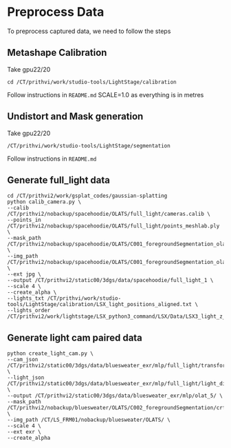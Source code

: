 # Preprocess Data
To preprocess captured data, we need to follow the steps

## Metashape Calibration
Take gpu22/20
```
cd /CT/prithvi/work/studio-tools/LightStage/calibration
```
Follow instructions in `README.md`
SCALE=1.0 as everything is in metres


## Undistort and Mask generation
Take gpu22/20
```
/CT/prithvi/work/studio-tools/LightStage/segmentation
```
Follow instructions in `README.md`

## Generate full_light data
```
cd /CT/prithvi2/work/gsplat_codes/gaussian-splatting
python calib_camera.py \        
--calib /CT/prithvi2/nobackup/spacehoodie/OLATS/full_light/cameras.calib \
--points_in /CT/prithvi2/nobackup/spacehoodie/OLATS/full_light/points_meshlab.ply \
--mask_path /CT/prithvi2/nobackup/spacehoodie/OLATS/C001_foregroundSegmentation_olat2/crf \
--img_path /CT/prithvi2/nobackup/spacehoodie/OLATS/C001_foregroundSegmentation_olat2/fg/ \
--ext jpg \
--output /CT/prithvi2/static00/3dgs/data/spacehoodie/full_light_1 \
--scale 4 \
--create_alpha \
--lights_txt /CT/prithvi/work/studio-tools/LightStage/calibration/LSX_light_positions_aligned.txt \
--lights_order /CT/prithvi2/work/lightstage/LSX_python3_command/LSX/Data/LSX3_light_z_spiral.txt 
```

## Generate light cam paired data
```
python create_light_cam.py \
--cam_json /CT/prithvi2/static00/3dgs/data/bluesweater_exr/mlp/full_light/transforms_train.json \
--light_json /CT/prithvi2/static00/3dgs/data/bluesweater_exr/mlp/full_light/light_dir.json \
--output /CT/prithvi2/static00/3dgs/data/bluesweater_exr/mlp/olat_5/ \
--mask_path /CT/prithvi2/nobackup/bluesweater/OLATS/C002_foregroundSegmentation/crf \
--img_path /CT/LS_FRM01/nobackup/bluesweater/OLATS/ \
--scale 4 \
--ext exr \
--create_alpha
```